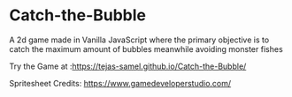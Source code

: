 # Catch-the-Bubble
A 2d game made in Vanilla JavaScript where the primary objective is to catch the maximum amount of bubbles meanwhile avoiding monster fishes

Try the Game at :https://tejas-samel.github.io/Catch-the-Bubble/

Spritesheet Credits: https://www.gamedeveloperstudio.com/
